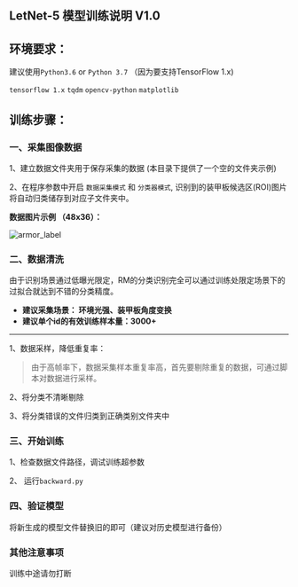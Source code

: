## LetNet-5 模型训练说明 V1.0

## 环境要求：
建议使用`Python3.6` or `Python 3.7` （因为要支持TensorFlow 1.x)

`tensorflow 1.x`
`tqdm`
`opencv-python`
`matplotlib`

## 训练步骤：
### 一、采集图像数据
1、建立数据文件夹用于保存采集的数据 (本目录下提供了一个空的文件夹示例)

2、在程序参数中开启 `数据采集模式` 和 `分类器模式`, 识别到的装甲板候选区(ROI)图片将自动归类储存到对应子文件夹中。

**数据图片示例 （48x36）：**


![armor_label](../../doc/resource/readme_doc/armor_label.png)

### 二、数据清洗
由于识别场景通过低曝光限定，RM的分类识别完全可以通过训练处限定场景下的过拟合就达到不错的分类精度。

* **建议采集场景： 环境光强、装甲板角度变换**
* **建议单个id的有效训练样本量：3000+**
* ****

1、数据采样，降低重复率：
> 由于高帧率下，数据采集样本重复率高，首先要剔除重复的数据，可通过脚本对数据进行采样。

2、将分类不清晰剔除

3、将分类错误的文件归类到正确类别文件夹中

### 三、开始训练
1、检查数据文件路径，调试训练超参数

2、 运行`backward.py`

### 四、验证模型
将新生成的模型文件替换旧的即可（建议对历史模型进行备份）

### 其他注意事项
训练中途请勿打断